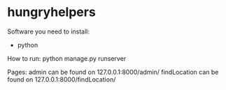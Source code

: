 # hungryhelpers

Software you need to install:
- python

How to run:
python manage.py runserver

Pages:
admin can be found on 127.0.0.1:8000/admin/
findLocation can be found on 127.0.0.1:8000/findLocation/